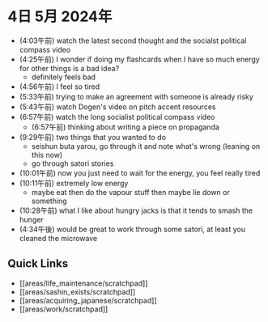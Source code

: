 # 4日 5月 2024年
- (4:03午前) watch the latest second thought and the socialst political compass video
- (4:25午前) I wonder if doing my flashcards when I have so much energy for other things is a bad idea?
  - definitely feels bad
- (4:56午前) I feel so tired
- (5:33午前) trying to make an agreement with someone is already risky
- (5:43午前) watch Dogen's video on pitch accent resources
- (6:57午前) watch the long socialist political compass video
  - (6:57午前) thinking about writing a piece on propaganda
- (9:29午前) two things that you wanted to do
  - seishun buta yarou, go through it and note what's wrong (leaning on this now)
  - go through satori stories
- (10:01午前) now you just need to wait for the energy, you feel really tired
- (10:11午前) extremely low energy
  - maybe eat then do the vapour stuff then maybe lie down or something
- (10:28午前) what I like about hungry jacks is that it tends to smash the hunger
- (4:34午後) would be great to work through some satori, at least you cleaned the microwave















## Quick Links
- [[areas/life_maintenance/scratchpad]]
- [[areas/sashin_exists/scratchpad]]
- [[areas/acquiring_japanese/scratchpad]]
- [[areas/work/scratchpad]]
